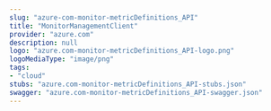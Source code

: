 ```yaml
---
slug: "azure-com-monitor-metricDefinitions_API"
title: "MonitorManagementClient"
provider: "azure.com"
description: null
logo: "azure.com-monitor-metricDefinitions_API-logo.png"
logoMediaType: "image/png"
tags:
- "cloud"
stubs: "azure.com-monitor-metricDefinitions_API-stubs.json"
swagger: "azure.com-monitor-metricDefinitions_API-swagger.json"
---
```

